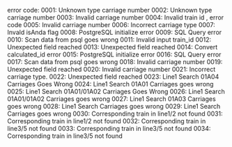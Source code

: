 error code:
    0001: Unknown type carriage number
    0002: Unknown type carriage number
    0003: Invalid carriage number
    0004: Invalid train id , error code
    0005: Invalid carriage number
    0006: Incorrect carriage type
    0007: Invald isAnda flag
    0008: PostgreSQL initialize error
    0009: SQL Query error
    0010: Scan data from psql goes wrong
    0011: Invalid input train_id
    0012: Unexpected field reached
    0013: Unexpected field reached
    0014: Convert calculated_id error
    0015: PostgreSQL initialize error
    0016: SQL Query error
    0017: Scan data from psql goes wrong
    0018: Invalid carriage number
    0019: Unexpected field reached
    0020: Invalid carriage number
    0021: Incorrect carriage type.
    0022: Unexpected field reached
    0023: Line1 Search 01A04 Carriages Goes Wrong
    0024: Line1 Search 01A01 Carriages goes wrong
    0025: Line1 Search 01A01/01A02 Carriages Goes Wrong
    0026: Line1 Search 01A01/01A02 Carriages goes wrong
    0027: Line1 Search 01A03 Carriages goes wrong
    0028: Line1 Search Carriages goes wrong
    0029: Line1 Search Carriages goes wrong
    0030: Corresponding train in line1/2 not found
    0031: Corresponding train in line1/2 not found
    0032: Corresponding train in line3/5 not found
    0033: Corresponding train in line3/5 not found
    0034: Corresponding train in line3/5 not found

